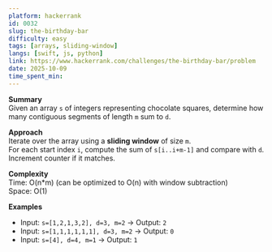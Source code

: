 ```yaml
---
platform: hackerrank
id: 0032
slug: the-birthday-bar
difficulty: easy
tags: [arrays, sliding-window]
langs: [swift, js, python]
link: https://www.hackerrank.com/challenges/the-birthday-bar/problem
date: 2025-10-09
time_spent_min:
---
```


**Summary**  
Given an array `s` of integers representing chocolate squares, determine how many contiguous segments of length `m` sum to `d`.  

**Approach**  
Iterate over the array using a **sliding window** of size `m`.  
For each start index `i`, compute the sum of `s[i..i+m-1]` and compare with `d`.  
Increment counter if it matches.  

**Complexity**  
Time: O(n*m) (can be optimized to O(n) with window subtraction)  
Space: O(1)

**Examples**
- Input: `s=[1,2,1,3,2], d=3, m=2` → Output: `2`
- Input: `s=[1,1,1,1,1,1], d=3, m=2` → Output: `0`
- Input: `s=[4], d=4, m=1` → Output: `1`
